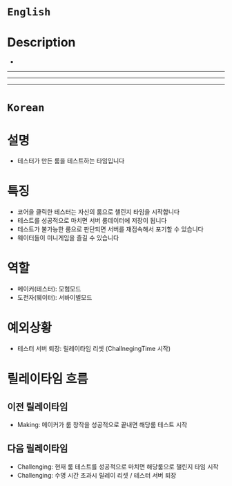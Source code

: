 # `English`
# Description
- 
---
---
---
# `Korean`
# 설명
- 테스터가 만든 룸을 테스트하는 타임입니다

# 특징
- 코어을 클릭한 테스터는 자신의 룸으로 챌린지 타임을 시작합니다
- 테스트를 성공적으로 마치면 서버 룸데이터에 저장이 됩니다
- 테스트가 불가능한 룸으로 판단되면 서버를 재접속해서 포기할 수 있습니다
- 웨이터들이 미니게임을 즐길 수 있습니다

# 역할
- 메이커(테스터): 모험모드
- 도전자(웨이터): 서바이벌모드

# 예외상황
- 테스터 서버 퇴장: 릴레이타임 리셋 (ChallnegingTime 시작)

# 릴레이타임 흐름
## 이전 릴레이타임
- Making: 메이커가 룸 창작을 성공적으로 끝내면 해당룸 테스트 시작

## 다음 릴레이타임
- Challenging: 현재 룸 테스트를 성공적으로 마치면 해당룸으로 챌린지 타임 시작 
- Challenging: 수명 시간 초과시 릴레이 리셋 / 테스터 서버 퇴장